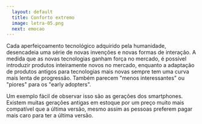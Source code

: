 ```yaml
---
  layout: default
  title: Conforto extremo
  image: letra-05.png
  next: emocao
---
```


Cada aperfeiçoamento tecnológico adquirido pela humanidade, desencadeia uma série de novas invenções e novas formas de interação. A medida que as novas tecnologias ganham força no mercado, é possível introduzir produtos inteiramente novos no mercado, enquanto a adaptação de produtos antigos para tecnologias mais novas sempre tem uma curva mais lenta de progressão. Também parecem "menos interessantes" ou "piores" para os "early adopters".

Um exemplo fácil de observar isso são as gerações dos smartphones. Existem muitas gerações antigas em estoque por um preço muito mais compatível que a última versão, mesmo assim as pessoas preferem pagar mais caro para ter a última versão.
